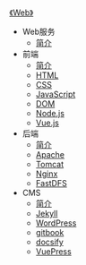 [《Web》](index.md)

- Web服务
  - [简介](Web服务/简介.md)
- 前端
  - [简介](前端/简介.md)
  - [HTML](前端/HTML.md)
  - [CSS](前端/CSS.md)
  - [JavaScript](前端/JavaScript.md)
  - [DOM](前端/DOM.md)
  - [Node.js](前端/Node.js.md)
  - [Vue.js](前端/Vue.js.md)
- 后端
  - [简介](后端/简介.md)
  - [Apache](后端/Apache.md)
  - [Tomcat](后端/Tomcat.md)
  - [Nginx](后端/Nginx.md)
  - [FastDFS](后端/FastDFS.md)
- CMS
  - [简介](CMS/简介.md)
  - [Jekyll](CMS/Jekyll.md)
  - [WordPress](CMS/WordPress.md)
  - [gitbook](CMS/gitbook.md)
  - [docsify](CMS/docsify.md)
  - [VuePress](CMS/VuePress.md)
